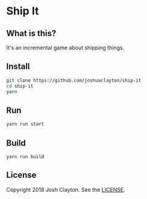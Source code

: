# Ship It

## What is this?

It's an incremental game about shipping things.

## Install

```sh
git clone https://github.com/joshuaclayton/ship-it
cd ship-it
yarn
```

## Run

```sh
yarn run start
```

## Build
```
yarn run build
```

## License


Copyright 2018 Josh Clayton. See the [LICENSE](LICENSE).
